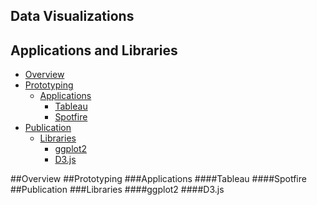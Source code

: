 ## Data Visualizations

## Applications and Libraries

- [Overview](#overview) 
- [Prototyping](#prototyping) 
    - [Applications](#applications) 
        - [Tableau](#tableau) 
        - [Spotfire](#spotfire) 
- [Publication](#publication)
    - [Libraries](#libraries)
        - [ggplot2](#ggplot)
        - [D3.js](#d3js)  
     
<a name="overview"/>   
##Overview

<a name="prototyping"/>
##Prototyping

<a name="applications"/>
###Applications

<a name="tableau"/>
####Tableau

<a name="spotfire"/>
####Spotfire

<a name="publication"/>
##Publication

<a name="libraries"/>
###Libraries

<a name="ggplot2"/>
####ggplot2

<a name="d3js"/>
####D3.js
        